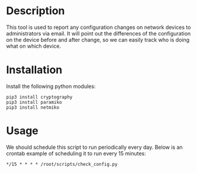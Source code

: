 # Description
This tool is used to report any configuration changes on network devices to administrators via email. It will point out the differences of the configuration on the device before and after change, so we can easily track who is doing what on which device.

# Installation
Install the following python modules:
```
pip3 install cryptography
pip3 install paramiko
pip3 install netmiko
```

# Usage
We should schedule this script to run periodically every day. Below is an crontab example of scheduling it to run every 15 minutes:
```
*/15 * * * * /root/scripts/check_config.py
```
